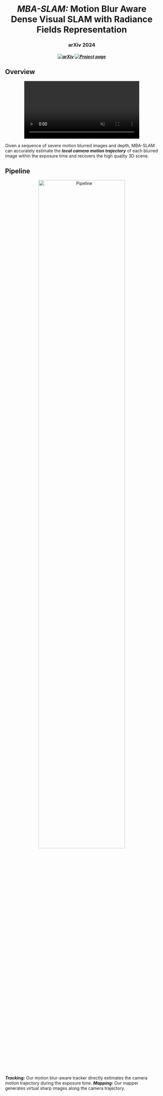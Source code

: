 <h1 align=center font-weight:100> <strong><i>MBA-SLAM:</i></strong> Motion Blur Aware Dense Visual SLAM with Radiance Fields Representation</h1>

<h3 align="center">arXiv 2024</h3>

<h5 align="center">

[![arXiv](https://img.shields.io/badge/ArXiv-2411.08279-b31b1b.svg?logo=arXiv)](https://arxiv.org/abs/2411.08279)
[![Project page](https://img.shields.io/badge/Project-Page-brightgreen)](https://wangpeng000.github.io/MBA-SLAM/)

## Overview
<p align="center">
    <!-- <img src="./assets/teaser1.png" alt="Pipeline" style="width:75%; height:auto;"> -->
    <video autoplay loop controls src="./assets/MBA-SLAM.mp4" muted="true" style="width:75%; height:auto;">
</p>

<div>
Given a sequence of severe motion blurred images and depth, MBA-SLAM can accurately estimate the <strong><i>local camera motion trajectory</i></strong> of each blurred image within the exposure time and recovers the high quality 3D scene.

## Pipeline
<p align="center">
    <img src="./assets/pipeline.png" alt="Pipeline" style="width:75%; height:auto;">
</p>

<div>
<strong><i>Tracking:</i></strong> Our motion blur-aware tracker directly estimates the camera motion trajectory during the exposure time. <strong><i>Mapping:</i></strong> Our mapper generates virtual sharp images along the camera trajectory.